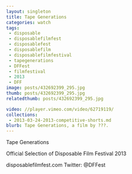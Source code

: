 ```yaml
---
layout: singleton
title: Tape Generations
categories: watch
tags:
 - disposable
 - disposablefilmfest
 - disposablefest
 - disposablefilm
 - disposablefilmfestival
 - tapegenerations
 - DFFest
 - filmfestival
 - 2013
 - DFF
image: posts/432692399_295.jpg
thumb: posts/432692399_295.jpg
relatedthumb: posts/432692399_295.jpg

video: //player.vimeo.com/video/62719119/
collections:
 - 2013-03-24-2013-competitive-shorts.md
blurb: Tape Generations, a film by ???.
---
```


Tape Generations

Official Selection of Disposable Film Festival 2013

disposablefilmfest.com
Twitter: @DFFest